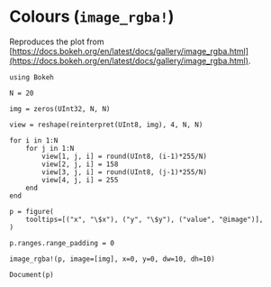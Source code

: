 # Colours (`image_rgba!`)

Reproduces the plot from [https://docs.bokeh.org/en/latest/docs/gallery/image_rgba.html](https://docs.bokeh.org/en/latest/docs/gallery/image_rgba.html).

```@example
using Bokeh

N = 20

img = zeros(UInt32, N, N)

view = reshape(reinterpret(UInt8, img), 4, N, N)

for i in 1:N
    for j in 1:N
        view[1, j, i] = round(UInt8, (i-1)*255/N)
        view[2, j, i] = 158
        view[3, j, i] = round(UInt8, (j-1)*255/N)
        view[4, j, i] = 255
    end
end

p = figure(
    tooltips=[("x", "\$x"), ("y", "\$y"), ("value", "@image")],
)

p.ranges.range_padding = 0

image_rgba!(p, image=[img], x=0, y=0, dw=10, dh=10)

Document(p)
```
